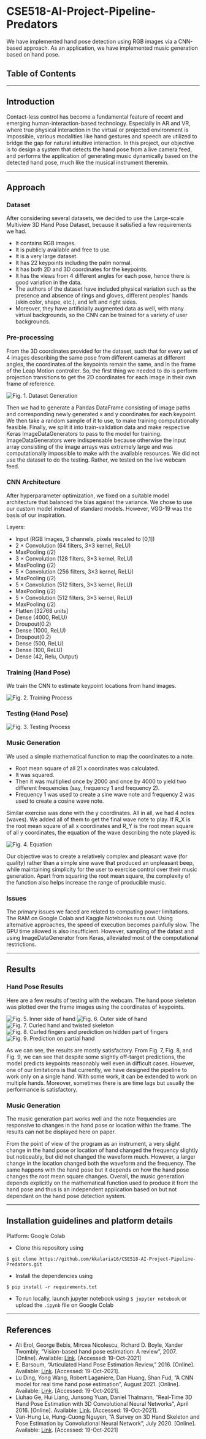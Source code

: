 # CSE518-AI-Project-Pipeline-Predators

We have implemented hand pose detection using RGB images via a CNN-based approach. As an application, we have implemented music generation based on hand pose.

## Table of Contents


***

## Introduction

Contact-less control has become a fundamental feature of recent and emerging human-interaction-based technology. Especially in AR and VR, where true physical interaction in the virtual or projected environment is impossible, various modalities like hand gestures and speech are utilized to bridge the gap for natural intuitive interaction. In this project, our objective is to design a system that detects the hand pose from a live camera feed, and performs the application of generating music dynamically based on the detected hand pose, much like the musical instrument theremin.

* * *

## Approach

### Dataset

After considering several datasets, we decided to use the Large-scale Multiview 3D Hand Pose Dataset, because it satisfied a few requirements we had.

- It contains RGB images.
- It is publicly available and free to use.
- It is a very large dataset.
- It has 22 keypoints including the palm normal.
- It has both 2D and 3D coordinates for the keypoints.
- It has the views from 4 different angles for each pose, hence there is good variation in the data.
- The authors of the dataset have included physical variation such as the presence and absence of rings and gloves, different peoples’ hands (skin color, shape, etc.), and left and right sides.
- Moreover, they have artificially augmented data as well, with many virtual backgrounds, so the CNN can be trained for a variety of user backgrounds.

### Pre-processing

From the 3D coordinates provided for the dataset, such that for every set of 4 images describing the same pose from different cameras at different angles, the coordinates of the keypoints remain the same, and in the frame of the Leap Motion controller. So, the first thing we needed to do is perform projection transitions to get the 2D coordinates for each image in their own frame of reference.

![Fig. 1. Dataset Generation](https://github.com/kkalaria16/CSE518-AI-Project-Pipeline-Predators/blob/main/images/Dataset%20Gen.jpg)

Then we had to generate a Pandas DataFrame consisting of image paths and corresponding newly generated x and y coordinates for each keypoint. We then take a random sample of it to use, to make training computationally feasible. Finally, we split it into train-validation data and make respective Keras ImageDataGenerators to pass to the model for training. ImageDataGenerators were indispensable because otherwise the input array consisting of the image arrays was extremely large and was computationally impossible to make with the available resources. We did not use the dataset to do the testing. Rather, we tested on the live webcam feed.

### CNN Architecture

After hyperparameter optimization, we fixed on a suitable model architecture that balanced the bias against the variance. We chose to use our custom model instead of standard models. However, VGG-19 was the basis of our inspiration.

Layers:

- Input (RGB Images, 3 channels, pixels rescaled to [0,1])
- 2 × Convolution (64 filters, 3×3 kernel, ReLU)
- MaxPooling (/2)
- 3 × Convolution (128 filters, 3×3 kernel, ReLU)
- MaxPooling (/2)
- 5 × Convolution (256 filters, 3×3 kernel, ReLU)
- MaxPooling (/2)
- 5 × Convolution (512 filters, 3×3 kernel, ReLU)
- MaxPooling (/2)
- 5 × Convolution (512 filters, 3×3 kernel, ReLU)
- MaxPooling (/2)
- Flatten [32768 units]
- Dense (4000, ReLU)
- Droupout(0.2)
- Dense (1000, ReLU)
- Droupout(0.2)
- Dense (500, ReLU)
- Dense (100, ReLU)
- Dense (42, Relu, Output)


### Training (Hand Pose)

We train the CNN to estimate keypoint locations from hand
images.

![Fig. 2. Training Process](https://github.com/kkalaria16/CSE518-AI-Project-Pipeline-Predators/blob/main/images/Training.jpg)

### Testing (Hand Pose)

![Fig. 3. Testing Process](https://github.com/kkalaria16/CSE518-AI-Project-Pipeline-Predators/blob/main/images/Testing.jpg)

### Music Generation

We used a simple mathematical function to map the coordinates to a note.
- Root mean square of all 21 x coordinates was calculated.
- It was squared.
- Then it was multiplied once by 2000 and once by 4000 to yield two different frequencies (say, frequency 1 and frequency 2).
- Frequency 1 was used to create a sine wave note and frequency 2 was used to create a cosine wave note.

Similar exercise was done with the y coordinates. All in all, we had 4 notes (waves). We added all of them to get the final wave note to play. If R_X is the root mean square of all x coordinates and R_Y is the root mean square of all y coordinates, the equation of the wave describing the note played is:

![Fig. 4. Equation](https://github.com/kkalaria16/CSE518-AI-Project-Pipeline-Predators/blob/main/images/equation.jpg)

Our objective was to create a relatively complex and pleasant wave (for quality) rather than a simple sine wave that produced an unpleasant beep, while maintaining simplicity for the user to exercise control over their music generation. Apart from squaring the root mean square, the complexity of the function also helps increase the range of producible music. 

### Issues

The primary issues we faced are related to computing power limitations. The RAM on Google Colab and Kaggle Notebooks runs out. Using alternative approaches, the speed of execution becomes painfully slow. The GPU time allowed is also insufficient. However, sampling of the datast and using ImageDataGenerator from Keras, alleviated most of the computational restrictions.

***

## Results

### Hand Pose Results

Here are a few results of testing with the webcam. The hand pose skeleton was plotted over the frame images using the coordinates of keypoints.

![Fig. 5. Inner side of hand](https://github.com/kkalaria16/CSE518-AI-Project-Pipeline-Predators/blob/main/images/result1.jpg)
![Fig. 6. Outer side of hand](https://github.com/kkalaria16/CSE518-AI-Project-Pipeline-Predators/blob/main/images/result2.jpg)
![Fig. 7. Curled hand and twisted skeleton](https://github.com/kkalaria16/CSE518-AI-Project-Pipeline-Predators/blob/main/images/result3.jpg)
![Fig. 8.  Curled fingers and prediction on hidden part of fingers](https://github.com/kkalaria16/CSE518-AI-Project-Pipeline-Predators/blob/main/images/result4.jpg)
![Fig. 9. Prediction on partial hand
](https://github.com/kkalaria16/CSE518-AI-Project-Pipeline-Predators/blob/main/images/result5.jpg)

As we can see, the results are mostly satisfactory. From Fig. 7, Fig. 8, and Fig. 9, we can see that despite some slightly off-target predictions, the model predicts keypoints reasonably well even in difficult cases. However, one of our limitations is that currently, we have designed the pipeline to work only on a single hand. With some work, it can be extended to work on multiple hands. Moreover, sometimes there is are time lags but usually the performance is satisfactory.

### Music Generation

The music generation part works well and the note frequencies are responsive to changes in the hand pose or location within the frame. The results can not be displayed here on
paper.

From the point of view of the program as an instrument, a very slight change in the hand pose or location of hand changed the frequency slightly but noticeably, but did not
changed the waveform much. However, a larger change in the location changed both the waveform and the frequency. The same happens with the hand pose but it depends on how the
hand pose changes the root mean square changes. Overall, the music generation depends explicitly on the mathematical function used to produce it from the hand pose and thus is an independent application based on but not dependant on the hand pose detection system.

***

## Installation guidelines and platform details 

Platform: Google Colab

- Clone this repository using 
```
$ git clone https://github.com/kkalaria16/CSE518-AI-Project-Pipeline-Predators.git
```
- Install the dependencies using
```
$ pip install -r requirements.txt
```
- To run locally, launch jupyter notebook using `$ jupyter notebook` or upload the `.ipynb` file on Google Colab

***

## References

- Ali Erol, George Bebis, Mircea Nicolescu, Richard D. Boyle, Xander Twombly, ”Vision-based hand pose estimation: A review”, 2007. [Online]. Available: [Link](https://doi.org/10.1016/j.cviu.2006.10.012). [Accessed: 19-Oct-2021]
- E. Barsoum, “Articulated Hand Pose Estimation Review,” 2016. [Online]. Available: [Link](https://arxiv.org/pdf/1604.06195). [Accessed: 19-Oct-2021].
- Lu Ding, Yong Wang, Robert Laganiere, Dan Huang, Shan Fud, ”A CNN model for real time hand pose estimation”, August 2021. [Online]. Available: [Link](https://www.sciencedirect.com/science/article/abs/pii/S1047320321001279). [Accessed: 19-Oct-2021].
- Liuhao Ge, Hui Liang, Junsong Yuan, Daniel Thalmann, ”Real-Time 3D Hand Pose Estimation with 3D Convolutional Neural Networks”, April 2016. [Online]. Available: [Link](https://pubmed.ncbi.nlm.nih.gov/29993927/). [Accessed: 19-Oct-2021].
- Van-Hung Le, Hung-Cuong Nguyen, ”A Survey on 3D Hand Skeleton and Pose Estimation by Convolutional Neural Network”, July 2020. [Online]. Available: [Link](https://astesj.com/v05/i04/p18/). [Accessed: 19-Oct-2021]
